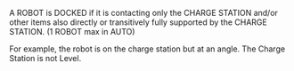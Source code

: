 A ROBOT is DOCKED if it is contacting only the CHARGE STATION and/or other items also directly or transitively fully supported by the CHARGE STATION. (1 ROBOT max in AUTO)

For example, the robot is on the charge station but at an angle. The Charge Station is not Level.